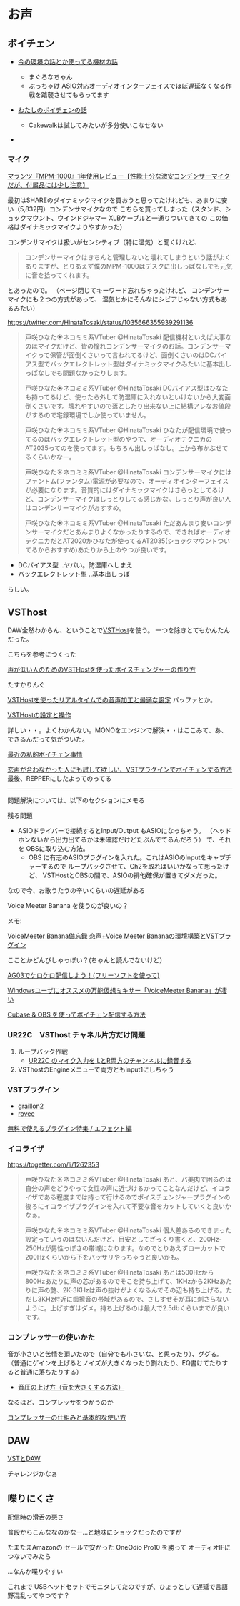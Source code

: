 # お声

## ボイチェン

* [今の環境の話とか使ってる機材の話](https://magrona.fanbox.cc/posts/828702)
    * まぐろなちゃん
    * ぶっちゃけ ASIO対応オーディオインターフェイスでほぼ遅延なくなる作戦を踏襲させてもらってます

* [わたしのボイチェンの話](https://note.com/gasoko0150/n/n91e720d9b333)
    * Cakewalkは試してみたいが多分使いこなせない

* [](https://togetter.com/li/1262353)


### マイク

[マランツ『MPM-1000』1年使用レビュー【性能十分な激安コンデンサーマイクだが、付属品には少し注意】](https://maglog.tokyo/mpm-1000-review/)

最初はSHAREのダイナミックマイクを買おうと思ってたけれども、あまりに安い（5,832円）コンデンサマイクなので
こちらを買ってしまった（スタンド、ショックマウント、ウインドジャマー XLBケーブルと一通りついてきての
この価格はダイナミックマイクよりやすかった）


コンデンサマイクは扱いがセンシティブ（特に湿気）と聞くけれど、

> コンデンサーマイクはきちんと管理しないと壊れてしまうという話がよくありますが、とりあえず僕のMPM-1000はデスクに出しっぱなしでも元気に音を拾ってくれます。

とあったので。
（ページ閉じてキーワード忘れちゃったけれど、
コンデンサーマイクにも２つの方式があって、
湿気とかにそんなにシビアじゃない方式もあるみたい）

https://twitter.com/HinataTosaki/status/1035666355939291136

> 戸咲ひなた☀️ネコミミ系VTuber @HinataTosaki
> 配信機材といえば大事なのはマイクだけど、皆の憧れコンデンサーマイクのお話。コンデンサーマイクって保管が面倒くさいって言われてるけど、面倒くさいのはDCバイアス型でバックエレクトレット型はダイナミックマイクみたいに基本出しっぱなしでも問題なかったりします。
>
>
> 戸咲ひなた☀️ネコミミ系VTuber @HinataTosaki
> DCバイアス型はひなたも持ってるけど、使ったら外して防湿庫に入れないといけないから大変面倒くさいです。壊れやすいので落としたり出来ない上に結構アレなお値段がするので宅録環境でしか使っていません。
>
> 戸咲ひなた☀️ネコミミ系VTuber @HinataTosaki
> ひなたが配信環境で使ってるのはバックエレクトレット型のやつで、オーディオテクニカのAT2035ってのを使ってます。もちろん出しっぱなし。上から布かぶせてるくらいかなー。
>
> 戸咲ひなた☀️ネコミミ系VTuber @HinataTosaki
> コンデンサーマイクにはファントム(ファンタム)電源が必要なので、オーディオインターフェイスが必要になります。音質的にはダイナミックマイクはさらっとしてるけど、コンデンサーマイクはしっとりしてる感じかな。しっとり声が良い人はコンデンサーマイクがおすすめ。
>
> 戸咲ひなた☀️ネコミミ系VTuber @HinataTosaki
> ただあんまり安いコンデンサーマイクだとあんまりよくなかったりするので、できればオーディオテクニカだとAT2020かひなたが使ってるAT2035(ショックマウントついてるからおすすめ)あたりから上のやつが良いです。

* DCバイアス型 ..ヤバい。防湿庫へしまえ
* バックエレクトレット型 ..基本出しっぱ

らしい。

## VSThost

DAW全然わからん、ということで[VSTHost](https://www.hermannseib.com/english/vsthost.htm)を使う。
一つを除きとてもかんたんだった。


こちらを参考につくった

[声が低い人のためのVSTHostを使ったボイスチェンジャーの作り方](http://blog.vrai.jp/article/469327817.html)

たすかりんぐ

[VSTHostを使ったリアルタイムでの音声加工と最適な設定](http://www.brillyaht.com/archives/121)
バッファとか。


[VSTHostの設定と操作](https://yppts.adam.ne.jp/music/isogi/vsthost.html)

詳しい・・。よくわかんない。MONOをエンジンで解決・・はここみて、あ、できるんだって気がついた。



[最近の私的ボイチェン事情](https://note.com/ruskbull/n/nb4f7c18d6982)

[恋声が合わなかった人にも試して欲しい、VSTプラグインでボイチェンする方法](https://ch.nicovideo.jp/torisoup/blomaga/ar1610846)
最後、REPPERにしたよってのってる

-----------------------------------------


問題解決については、以下のセクションにメモる

残る問題

* ASIOドライバーで接続するとInput/Output もASIOになっちゃう。
 （ヘッドホンないから出力出てるかは未確認だけどたぶんでてるんだろう）
 で、それを OBSに取り込む方法。
    * OBS に有志のASIOプラグインを入れた。これはASIOのInputをキャプチャーするので
      ループバックさせて、Ch2を取ればいいかなって思ったけど、
      VSTHostとOBSの間で、ASIOの排他確保が置きてダメだった。

なので今、お歌うたうの辛いくらいの遅延がある

Voice Meeter Banana を使うのが良いの？

メモ:

[VoiceMeeter Banana備忘録](https://frailleaves.com/broadcast/vmbanana/)
[恋声+Voice Meeter Bananaの環境構築とVSTプラグイン](https://fuyunoyukihana.hatenablog.com/entry/2018/11/20/211749)

こことかどんぴしゃっぽい？(ちゃんと読んでないけど）

[AG03でケロケロ配信しよう！(フリーソフトを使って)](http://randrandr.blog.fc2.com/blog-entry-42.html)

[Windowsユーザにオススメの万能仮想ミキサー「VoiceMeeter Banana」が凄い](https://av.watch.impress.co.jp/docs/series/dal/1255935.html)


[Cubase & OBS を使ってボイチェン配信する方法](https://note.com/rhnnsi/n/n478aaa3544d7)

### UR22C　VSThost チャネル片方だけ問題

1. ループバック作戦
    * [UR22C のマイク入力を LとR両方のチャンネルに録音する](https://www.ipentec.com/document/hardware-steinberg-ur22c-record-microphone-input-to-l-and-r-channel)
2. VSThostのEngineメニューで両方ともinput1にしちゃう


### VSTプラグイン

* [graillon2](https://www.auburnsounds.com/products/Graillon.html)
* [rovee](https://www.g200kg.com/jp/software/rovee.html)


[無料で使えるプラグイン特集 / エフェクト編](https://chanoma.realfreedom.jp/archives/5671)


### イコライザ

https://togetter.com/li/1262353

> 戸咲ひなた☀️ネコミミ系VTuber @HinataTosaki
> あと、バ美肉で困るのは自分の声をどうやって女性の声に近づけるかってことなんだけど、イコライザである程度までは持って行けるのでボイスチェンジャープラグインの後ろにイコライザプラグインを入れて不要な音をカットしていくと良いかなぁ。
>
>
> 戸咲ひなた☀️ネコミミ系VTuber @HinataTosaki
> 個人差あるのできまった設定っていうのはないんだけど、目安としてざっくり書くと、200Hz-250Hzが男性っぽさの帯域になります。なのでとりあえずローカットで200Hzくらいから下をバッサリやっちゃうと良いかも。
>
> 戸咲ひなた☀️ネコミミ系VTuber @HinataTosaki
> あとは500Hzから800Hzあたりに声の芯があるのでそこを持ち上げて、1KHzから2KHzあたりに声の艶、2K-3KHzは声の抜けがよくなるんでその辺も持ち上げる。ただし3KHz付近に歯擦音の帯域があるので、さしすせそが耳に刺さらないように。上げすぎはダメ。持ち上げるのは最大で2.5dbくらいまでが良いです。

### コンプレッサーの使いかた

音が小さいと苦情を頂いたので（自分でも小さいな、と思ったり）、ググる。
（普通にゲインを上げるとノイズが大きくなったり割れたり、EQ書けてたりすると普通に落ちたりする）

* [音圧の上げ方（音を大きくする方法）](https://www.dtmfb.com/technique/onatsu/)

なるほど、コンプレッサをつかうのか

[コンプレッサーの仕組みと基本的な使い方](https://chirico-music.net/compressor/)

## DAW

[VSTとDAW](https://saeokuri.hatenablog.com/entry/2019/12/17/041557)

チャレンジかなぁ

## 喋りにくさ

配信時の滑舌の悪さ

普段からこんななのかなー…と地味にショックだったのですが

たまたまAmazonの セールで安かった OneOdio Pro10 を勝って オーディオIFにつないでみたら

…なんか喋りやすい

これまで USBヘッドセットでモニタしてたのですが、ひょっとして遅延で言語野混乱ってやつです？
